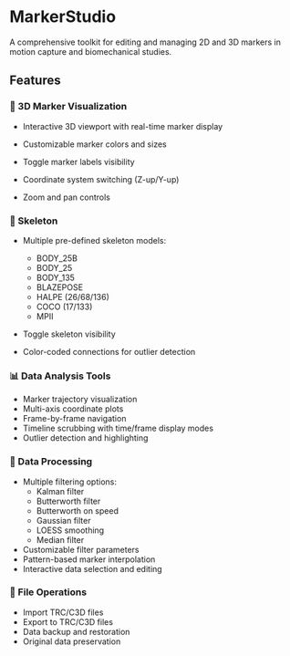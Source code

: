 # MarkerStudio
A comprehensive toolkit for editing and managing 2D and 3D markers in motion capture and biomechanical studies.


## Features

### 🎯 3D Marker Visualization

- Interactive 3D viewport with real-time marker display

- Customizable marker colors and sizes

- Toggle marker labels visibility

- Coordinate system switching (Z-up/Y-up)

- Zoom and pan controls

### 🦴 Skeleton 

- Multiple pre-defined skeleton models:

  - BODY_25B
  - BODY_25
  - BODY_135
  - BLAZEPOSE
  - HALPE (26/68/136)
  - COCO (17/133)
  - MPII
- Toggle skeleton visibility
- Color-coded connections for outlier detection
### 📊 Data Analysis Tools
- Marker trajectory visualization
- Multi-axis coordinate plots
- Frame-by-frame navigation
- Timeline scrubbing with time/frame display modes
- Outlier detection and highlighting
### 🔧 Data Processing
- Multiple filtering options:
  - Kalman filter
  - Butterworth filter
  - Butterworth on speed
  - Gaussian filter
  - LOESS smoothing
  - Median filter
- Customizable filter parameters
- Pattern-based marker interpolation
- Interactive data selection and editing
### 💾 File Operations
- Import TRC/C3D files
- Export to TRC/C3D files
- Data backup and restoration
- Original data preservation

